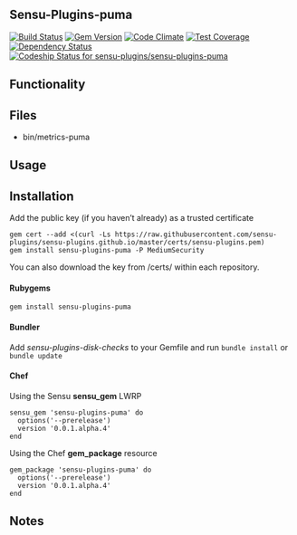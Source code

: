 ## Sensu-Plugins-puma

[![Build Status](https://travis-ci.org/sensu-plugins/sensu-plugins-puma.svg?branch=master)](https://travis-ci.org/sensu-plugins/sensu-plugins-puma)
[![Gem Version](https://badge.fury.io/rb/sensu-plugins-puma.svg)](http://badge.fury.io/rb/sensu-plugins-puma)
[![Code Climate](https://codeclimate.com/github/sensu-plugins/sensu-plugins-puma/badges/gpa.svg)](https://codeclimate.com/github/sensu-plugins/sensu-plugins-puma)
[![Test Coverage](https://codeclimate.com/github/sensu-plugins/sensu-plugins-puma/badges/coverage.svg)](https://codeclimate.com/github/sensu-plugins/sensu-plugins-puma)
[![Dependency Status](https://gemnasium.com/sensu-plugins/sensu-plugins-puma.svg)](https://gemnasium.com/sensu-plugins/sensu-plugins-puma)
[ ![Codeship Status for sensu-plugins/sensu-plugins-puma](https://codeship.com/projects/5fdd2990-db4b-0132-cd62-0eed4ec53b27/status?branch=master)](https://codeship.com/projects/79589)

## Functionality

## Files
 * bin/metrics-puma

## Usage

## Installation

Add the public key (if you haven’t already) as a trusted certificate

```
gem cert --add <(curl -Ls https://raw.githubusercontent.com/sensu-plugins/sensu-plugins.github.io/master/certs/sensu-plugins.pem)
gem install sensu-plugins-puma -P MediumSecurity
```

You can also download the key from /certs/ within each repository.

#### Rubygems

`gem install sensu-plugins-puma`

#### Bundler

Add *sensu-plugins-disk-checks* to your Gemfile and run `bundle install` or `bundle update`

#### Chef

Using the Sensu **sensu_gem** LWRP
```
sensu_gem 'sensu-plugins-puma' do
  options('--prerelease')
  version '0.0.1.alpha.4'
end
```

Using the Chef **gem_package** resource
```
gem_package 'sensu-plugins-puma' do
  options('--prerelease')
  version '0.0.1.alpha.4'
end
```

## Notes

[1]:[https://travis-ci.org/sensu-plugins/sensu-plugins-puma]
[2]:[http://badge.fury.io/rb/sensu-plugins-puma]
[3]:[https://codeclimate.com/github/sensu-plugins/sensu-plugins-puma]
[4]:[https://codeclimate.com/github/sensu-plugins/sensu-plugins-puma]
[5]:[https://gemnasium.com/sensu-plugins/sensu-plugins-puma]
